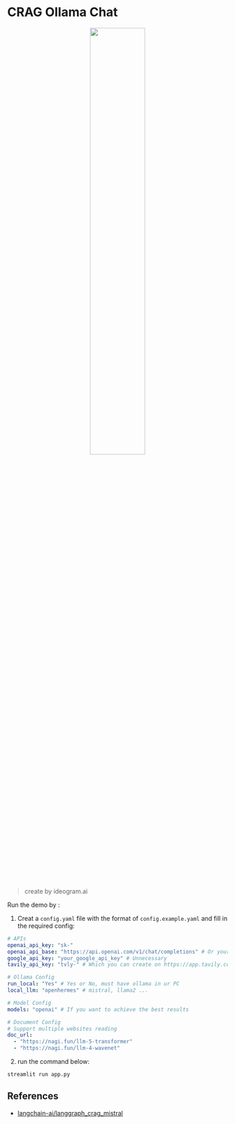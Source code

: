 # CRAG Ollama Chat

<div align="center">
<img src=https://github.com/Nagi-ovo/langgraph-crag-demo/assets/101612750/ac87701d-b9e4-4c2d-9ea9-d272766069bd
width="50%">
</div>

> create by ideogram.ai

Run the demo by :

1. Creat a `config.yaml` file with the format of `config.example.yaml` and fill in the required config:

```yaml
# APIs
openai_api_key: "sk-"
openai_api_base: "https://api.openai.com/v1/chat/completions" # Or your own proxy
google_api_key: "your_google_api_key" # Unnecessary
tavily_api_key: "tvly-" # Which you can create on https://app.tavily.com/

# Ollama Config
run_local: "Yes" # Yes or No, must have ollama in ur PC
local_llm: "openhermes" # mistral, llama2 ...

# Model Config
models: "openai" # If you want to achieve the best results

# Document Config
# Support multiple websites reading
doc_url: 
  - "https://nagi.fun/llm-5-transformer"  
  - "https://nagi.fun/llm-4-wavenet"  
```

2. run the command below:

```zsh
streamlit run app.py
```

## References

- [langchain-ai/langgraph_crag_mistral](https://github.com/langchain-ai/langgraph/blob/2b42407f055dbb77331de46fe3a632ea24551347/examples/rag/langgraph_crag_mistral.ipynb)
